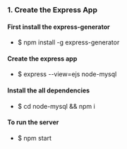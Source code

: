 
### 1. Create the Express App
#### First install the express-generator
- $ npm install -g express-generator

#### Create the express app
- $ express --view=ejs node-mysql
    
#### Install the all dependencies
- $ cd node-mysql && npm i
    
#### To run the server 
- $ npm start





      

